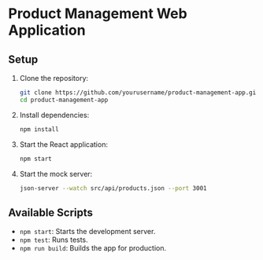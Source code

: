 # Product Management Web Application

## Setup

1. Clone the repository:
    ```bash
    git clone https://github.com/yourusername/product-management-app.git
    cd product-management-app
    ```

2. Install dependencies:
    ```bash
    npm install
    ```

3. Start the React application:
    ```bash
    npm start
    ```

4. Start the mock server:
    ```bash
    json-server --watch src/api/products.json --port 3001
    ```

## Available Scripts

- `npm start`: Starts the development server.
- `npm test`: Runs tests.
- `npm run build`: Builds the app for production.



